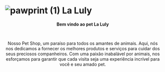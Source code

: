 #  ![pawprint (1)](https://github.com/ThailanyP/pet-pet/assets/111004514/61585e76-eb98-4951-a9fb-87b219b82a19) La Luly
<p align="center"> <b>Bem vindo ao pet La Luly </b></p>
<br>
<p align="center">
 Nosso Pet Shop, um paraíso para todos os amantes de animais. Aqui, nós nos dedicamos a fornecer os melhores produtos e serviços para cuidar dos seus preciosos companheiros. Com uma paixão inabalável por animais, nos esforçamos para garantir que cada visita seja uma experiência incrível para você e seu amado pet.
</p>



